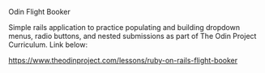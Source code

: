 Odin Flight Booker

Simple rails application to practice populating and building dropdown menus, radio buttons, and nested submissions as part of The Odin Project Curriculum. Link below:


https://www.theodinproject.com/lessons/ruby-on-rails-flight-booker




